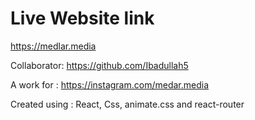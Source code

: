 #  Live Website link
https://medlar.media

Collaborator: https://github.com/Ibadullah5

A work for : https://instagram.com/medar.media

Created using : React, Css, animate.css and react-router






